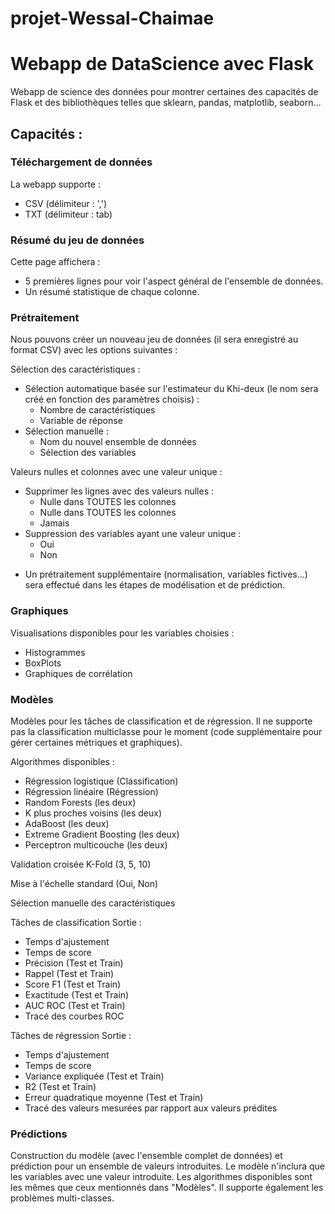 # projet-Wessal-Chaimae
# Webapp de DataScience avec Flask
Webapp de science des données pour montrer certaines des capacités de Flask et des bibliothèques telles que sklearn, pandas, matplotlib, seaborn...

## Capacités :

### Téléchargement de données
La webapp supporte :
- CSV (délimiteur : ',')
- TXT (délimiteur : tab)

### Résumé du jeu de données
Cette page affichera :
- 5 premières lignes pour voir l'aspect général de l'ensemble de données.
- Un résumé statistique de chaque colonne.

### Prétraitement
Nous pouvons créer un nouveau jeu de données (il sera enregistré au format CSV) avec les options suivantes :

Sélection des caractéristiques :
- Sélection automatique basée sur l'estimateur du Khi-deux (le nom sera créé en fonction des paramètres choisis) :
  - Nombre de caractéristiques
  - Variable de réponse
- Sélection manuelle :
  - Nom du nouvel ensemble de données
  - Sélection des variables

Valeurs nulles et colonnes avec une valeur unique :
- Supprimer les lignes avec des valeurs nulles :
  - Nulle dans TOUTES les colonnes
  - Nulle dans TOUTES les colonnes
  - Jamais
- Suppression des variables ayant une valeur unique :
  - Oui
  - Non
  
* Un prétraitement supplémentaire (normalisation, variables fictives...) sera effectué dans les étapes de modélisation et de prédiction.

### Graphiques
Visualisations disponibles pour les variables choisies :

- Histogrammes
- BoxPlots
- Graphiques de corrélation

### Modèles
Modèles pour les tâches de classification et de régression.
Il ne supporte pas la classification multiclasse pour le moment (code supplémentaire pour gérer certaines métriques et graphiques).

Algorithmes disponibles :
- Régression logistique (Classification)
- Régression linéaire (Régression)
- Random Forests (les deux)
- K plus proches voisins (les deux)
- AdaBoost (les deux)
- Extreme Gradient Boosting (les deux)
- Perceptron multicouche (les deux)

Validation croisée K-Fold (3, 5, 10)

Mise à l'échelle standard (Oui, Non)

Sélection manuelle des caractéristiques

Tâches de classification Sortie :
- Temps d'ajustement
- Temps de score
- Précision (Test et Train)
- Rappel (Test et Train)
- Score F1 (Test et Train)
- Exactitude (Test et Train)
- AUC ROC (Test et Train)
- Tracé des courbes ROC

Tâches de régression Sortie :
- Temps d'ajustement
- Temps de score
- Variance expliquée (Test et Train)
- R2 (Test et Train)
- Erreur quadratique moyenne (Test et Train)
- Tracé des valeurs mesurées par rapport aux valeurs prédites

### Prédictions
Construction du modèle (avec l'ensemble complet de données) et prédiction pour un ensemble de valeurs introduites.
Le modèle n'inclura que les variables avec une valeur introduite.
Les algorithmes disponibles sont les mêmes que ceux mentionnés dans "Modèles".
Il supporte également les problèmes multi-classes.
